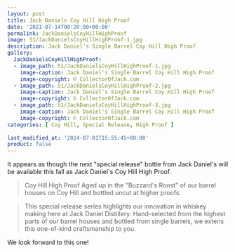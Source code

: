 ```yaml
---
layout: post
title: Jack Daniels Coy Hill High Proof
date: '2021-07-14T00:20:00+00:00'
permalink: JackDanielsCoyHillHighProof
image: 51/JackDanielsCoyHillHighProof-1.jpg
description: Jack Daniel's Single Barrel Coy Hill High Proof
gallery:
  JackDanielsCoyHillHighProof:
  - image_path: 51/JackDanielsCoyHillHighProof-1.jpg
    image-caption: Jack Daniel's Single Barrel Coy Hill High Proof
    image-copyright: © CollectorOfJack.com
  - image_path: 51/JackDanielsCoyHillHighProof-2.jpg
    image-caption: Jack Daniel's Single Barrel Coy Hill High Proof
    image-copyright: © CollectorOfJack.com
  - image_path: 51/JackDanielsCoyHillHighProof-3.jpg
    image-caption: Jack Daniel's Single Barrel Coy Hill High Proof
    image-copyright: © CollectorOfJack.com
categories: [ Coy Hill, Special Release, High Proof ]
  
last_modified_at: '2024-07-01T15:55:45+00:00'
product: false
---
```


It appears as though the next "special release" bottle from Jack Daniel's will be available this fall as Jack Daniel's Coy Hill High Proof.

> Coy Hill High Proof Aged up in the "Buzzard's Roost" of our barrel houses on Coy Hill and bottled uncut at higher proofs.

> This special release series highlights our innovation in whiskey making here at Jack Daniel Distillery. Hand-selected from the highest parts of our barrel houses and bottled from single barrels, we extens this one-of-kind craftsmanship to you.

We look forward to this one!



